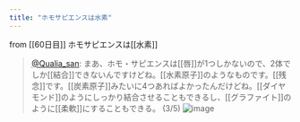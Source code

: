 ```yaml
---
title: "ホモサピエンスは水素"
---
```


from [[60日目]]
ホモサピエンスは[[水素]]
> [@Qualia_san](https://twitter.com/Qualia_san/status/1607049208674258946?s=20&t=dKejovwB98iPxnv-Z1wAYQ): まあ、ホモ・サピエンスは[[唇]]が1つしかないので、2体でしか[[結合]]できないんですけどね。[[水素原子]]のようなものです。[[残念]]です。[[炭素原子]]みたいに4つあればよかったんだけどね。[[ダイヤモンド]]のようにしっかり結合させることもできるし、[[グラファイト]]のように[[柔軟]]にすることもできる。 (3/5)
> ![image](https://pbs.twimg.com/media/Fk1hsBxaEAEcN0i.png)

